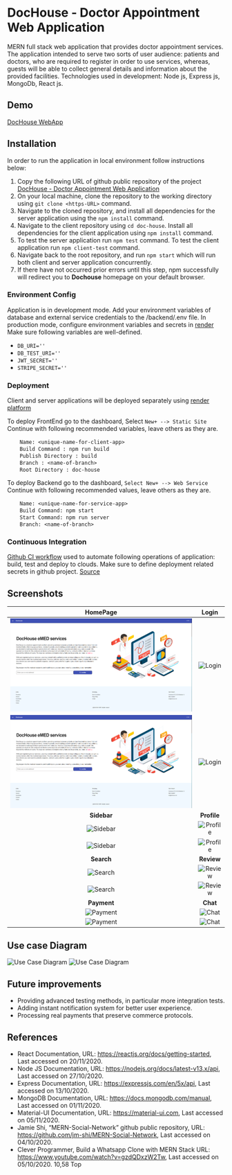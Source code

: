 # DocHouse - Doctor Appointment Web Application

MERN full stack web application that provides doctor appointment services. The application
intended to serve two sorts of user audience: patients and doctors, who are required to register in
order to use services, whereas, guests will be able to collect general details and information about
the provided facilities. Technologies used in development: Node js, Express js, MongoDb, React js.

## Demo

[DocHouse WebApp](https://doc-house-frontend.onrender.com/)

## Installation

In order to run the application in local environment follow instructions below:

1. Copy the following URL of github public repository of the project
[DocHouse - Doctor Appointment Web Application](https://github.com/MoneiBall/DocHouse)
1. On your local machine, clone the repository to the working directory using
`git clone <https-URL>` command.
1. Navigate to the cloned repository, and install all dependencies for the server
application using the `npm install` command.
1. Navigate to the client repository using `cd doc-house`. Install all dependencies for
the client application using `npm install` command.
1. To test the server application run `npm test` command.
To test the client application run `npm client-test` command.
1. Navigate back to the root repository, and run `npm start` which will run both client
and server application concurrently.
1. If there have not occurred prior errors until this step, npm successfully will redirect
you to **Dochouse** homepage on your default browser.

### Environment Config

Application is in development mode. Add your environment variables of database and external service credentials
to the /backend/.env file. In production mode, configure environment variables and secrets in [render](https://render.com/docs/configure-environment-variables)
Make sure following variables are well-defined.

* `DB_URI=''`
* `DB_TEST_URI=''`
* `JWT_SECRET=''`
* `STRIPE_SECRET=''`

### Deployment

Client and server applications will be deployed separately using [render platform](https://render.com)

To deploy FrontEnd go to the dashboard, Select `New+ --> Static Site`
Continue with following recommended variables, leave others as they are.

```text  
    Name: <unique-name-for-client-app>
    Build Command : npm run build
    Publish Directory : build
    Branch : <name-of-branch>
    Root Directory : doc-house
```

To deploy Backend go to the dashboard, `Select New+ --> Web Service`
Continue with following recommended values, leave others as they are.

```text
    Name: <unique-name-for-service-app>
    Build Command: npm start
    Start Command: npm run server
    Branch: <name-of-branch>
```

### Continuous Integration

[Github CI workflow](https://github.com/sdmmdv/DocHouse/blob/.github/workflows/mainCI.yml) used to automate following operations of application: build, test and deploy to clouds.
Make sure to define deployment related secrets in github project. [Source](https://docs.github.com/en/rest/actions/secrets?apiVersion=2022-11-28)

## Screenshots

**HomePage**                     |  **Login**
:-------------------------------:|:---------------------------------:
![HomePage](https://github.com/sdmmdv/DocHouse/blob/master/screenshots/homepage.png)  |  ![Login](https://github.com/sdmmdv/DocHouse/blob/master/screenshots/loginUser.png)
![HomePage](https://github.com/sdmmdv/DocHouse/blob/master/screenshots/homepage.png)  |  ![Login](https://github.com/sdmmdv/DocHouse/blob/master/screenshots/loginUser.png)
**Sidebar**                      |  **Profile**
![Sidebar](https://github.com/sdmmdv/DocHouse/blob/master/screenshots/doctorSidebar.png)  |  ![Profile](https://github.com/sdmmdv/DocHouse/blob/master/screenshots/doctorProfile.png)
![Sidebar](https://github.com/sdmmdv/DocHouse/blob/master/screenshots/doctorSidebar.png)  |  ![Profile](https://github.com/sdmmdv/DocHouse/blob/master/screenshots/doctorProfile.png)
**Search**                       |  **Review**
![Search](https://github.com/sdmmdv/DocHouse/blob/master/screenshots/searchDoctor.png)  |  ![Review](https://github.com/sdmmdv/DocHouse/blob/master/screenshots/reviewDoctor.png)
![Search](https://github.com/sdmmdv/DocHouse/blob/master/screenshots/searchDoctor.png)  |  ![Review](https://github.com/sdmmdv/DocHouse/blob/master/screenshots/reviewDoctor.png)
**Payment**                      |  **Chat**
![Payment](https://github.com/sdmmdv/DocHouse/blob/master/screenshots/paymentStep2.png)  |  ![Chat](https://github.com/sdmmdv/DocHouse/blob/master/screenshots/doctorChat.png)
![Payment](https://github.com/sdmmdv/DocHouse/blob/master/screenshots/paymentStep2.png)  |  ![Chat](https://github.com/sdmmdv/DocHouse/blob/master/screenshots/doctorChat.png)

## Use case Diagram
![Use Case Diagram](https://github.com/sdmmdv/DocHouse/blob/master/screenshots/usecase_diag.png)
![Use Case Diagram](https://github.com/sdmmdv/DocHouse/blob/master/screenshots/usecase_diag.png)

## Future improvements
* Providing advanced testing methods, in particular more integration tests.
* Adding instant notification system for better user experience.
* Processing real payments that preserve commerce protocols.
## References
* React Documentation,
 URL: https://reactjs.org/docs/getting-started, Last accessed on 20/11/2020.
* Node JS Documentation,
 URL: https://nodejs.org/docs/latest-v13.x/api, Last accessed on 27/10/2020.
* Express Documentation,
 URL: https://expressjs.com/en/5x/api, Last accessed on 13/10/2020.
* MongoDB Documentation,
 URL: https://docs.mongodb.com/manual, Last accessed on 01/11/2020.
* Material-UI Documentation,
 URL: https://material-ui.com, Last accessed on 05/11/2020.
* Jamie Shi, “MERN-Social-Network” github public repository,
 URL: https://github.com/jm-shi/MERN-Social-Network,
 Last accessed on 04/10/2020.
* Clever Programmer, Build a Whatsapp Clone with MERN Stack
 URL: https://www.youtube.com/watch?v=gzdQDxzW2Tw,
 Last accessed on 05/10/2020.                                                                                                                                                                                                       10,58         Top
